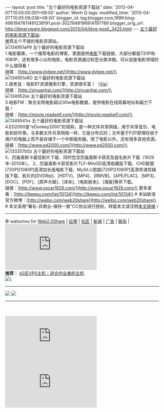 --- layout: post title: "五个最好的电影资源下载站" date:
'2013-04-07T10:05:00.001+08:00' author: Wenh Q tags: modified\_time:
'2013-04-07T10:05:09.036+08:00' blogger\_id:
tag:blogger.com,1999:blog-4961947611491238191.post-3027649196914197789
blogger\_orig\_url:
http://binaryware.blogspot.com/2013/04/blog-post\_3425.html ---
[五个最好的电影资源下载站](http://web20share.feedsportal.com/c/33819/f/608508/s/2a553794/l/0L0Sweb20Ashare0N0C20A130C0A40Cfive0Emovie0Eresource0Esites0Bhtml/story01.htm):
\
推荐五个不错的电影资源站。\
![134951aP9
五个最好的电影资源下载站](http://news.web20share.com/wp-content/uploads/image/2013/03/134951aP9.png "五个最好的电影资源下载站")\
1.电影蜜蜂，一个推荐电影的博客，里面提供[电影](http://www.web20share.com/tag/%E7%94%B5%E5%BD%B1)下载链接，大部分都是720P和1080P，还有很多小众的电影，电影资源通过标签分类详细。可以说是电影领域的什么值得看！\
链接：[http://www.dybee.net/](http://www.dybee.net/)\
![134951oRO
五个最好的电影资源下载站](http://news.web20share.com/wp-content/uploads/image/2013/03/134951oRO.png "五个最好的电影资源下载站")\
2.唐老鼠：电影BT资源搜索引擎，资源很丰富！（[Via](http://www.web20share.com/2011/05/tanglaoshu.html)）\
链接：[http://ziyuanhai.com/](http://ziyuanhai.com/)\
![134952Iei
五个最好的电影资源下载站](http://news.web20share.com/wp-content/uploads/image/2013/03/134952Iei.png "五个最好的电影资源下载站")\
3.电影FM：聚合全网电影超过30w电影数据，提供电影在线观看地址和磁力下载！\
链接：[http://movie.readself.com/](http://movie.readself.com/)\
![1349541rs
五个最好的电影资源下载站](http://news.web20share.com/wp-content/uploads/image/2013/03/1349541rs.png "五个最好的电影资源下载站")\
4.ED2000是“eDonkey2000”的简称，是一种文件共享网络，用于共享音乐、电影和软件等。与多数文件共享网络一样，它是分布式的；文件基于P2P原理存放于用户的电脑上而不是存储于一个中枢服务器。除了电影以外，还有很多其他资源。\
链接：[http://www.ed2000.com/](http://www.ed2000.com/)\
![133357b5z
五个最好的电影资源下载站](http://news.web20share.com/wp-content/uploads/image/2013/03/133357b5z.gif "历届奥斯卡获奖影片下载")\
5、历届奥斯卡最佳影片下载、同时包含历届奥斯卡获奖及提名影片下载（1929年-2013年）。
2、历届奥斯卡获奖影片TLF-MiniSD高清收藏版下载、CHD联盟[720P][1080P]高清加长版电影下载、MySiLU思路[720P][1080P]高清导演剪辑版下载、影片的[DVDRip]、[HDTV]、[MP4]、[RMVB]、[APE/FLAC]、[MP3]、[DOC]、[PDF]、[原声大碟]、[译本]、[电影剧本]、[海报]等供下载。\
链接：[http://www.oscar1929.com/](http://www.oscar1929.com/)\
更多查看：[http://ikeepu.com/list/10134](http://ikeepu.com/list/10134)\
\#
本站新浪官方微博：[http://weibo.com/web20share](http://weibo.com/web20share)\
\#
本文采用“署名-非商业-保持一致”CC协议进行授权，转载本文请注明[本文链接](http://www.web20share.com/2013/04/five-movie-resource-sites.html)
\

* * * * *

© watsonxu for [Web2.0Share](http://www.web20share.com/) |
[应用](http://www.web20share.com/apps/) |
[社区](http://www.web20share.com/cy/) |
[新闻](http://news.web20share.com/) |
[广告](http://www.web20share.com/advertise/) |
[联系](http://www.web20share.com/contact/) |
![](http://img.tongji.linezing.com/1057731/tongji.php) \
**推荐：**
[42区VPS主机：适合创业者的主机](http://vps.42qu.com/by/10000049)\
![](http://web20share.feedsportal.com/c/33819/f/608508/s/2a553794/mf.gif)\
  ------------------------------------------------------------------------------------------------------------------------------------------------------------------------------------------------------------------------------------------------------------------------------------------------------------------------- ------------------------------------------------------------------------------------------------------------------------------------------------------------------------------------------------------------------------------------------------------------------------------------------------------------
  [![](http://res3.feedsportal.com/images/emailthis2.gif)](http://share.feedsportal.com/viral/sendEmail.cfm?lang=en&title=%E4%BA%94%E4%B8%AA%E6%9C%80%E5%A5%BD%E7%9A%84%E7%94%B5%E5%BD%B1%E8%B5%84%E6%BA%90%E4%B8%8B%E8%BD%BD%E7%AB%99&link=http%3A%2F%2Fwww.web20share.com%2F2013%2F04%2Ffive-movie-resource-sites.html)   [![](http://res3.feedsportal.com/images/bookmark.gif)](http://res.feedsportal.com/viral/bookmark.cfm?title=%E4%BA%94%E4%B8%AA%E6%9C%80%E5%A5%BD%E7%9A%84%E7%94%B5%E5%BD%B1%E8%B5%84%E6%BA%90%E4%B8%8B%E8%BD%BD%E7%AB%99&link=http%3A%2F%2Fwww.web20share.com%2F2013%2F04%2Ffive-movie-resource-sites.html)
  ------------------------------------------------------------------------------------------------------------------------------------------------------------------------------------------------------------------------------------------------------------------------------------------------------------------------- ------------------------------------------------------------------------------------------------------------------------------------------------------------------------------------------------------------------------------------------------------------------------------------------------------------

\
\
[![](http://da.feedsportal.com/r/161990949245/u/0/f/608508/c/33819/s/2a553794/a2.img)](http://da.feedsportal.com/r/161990949245/u/0/f/608508/c/33819/s/2a553794/a2.htm)![](http://pi.feedsportal.com/r/161990949245/u/0/f/608508/c/33819/s/2a553794/a2t.img)
